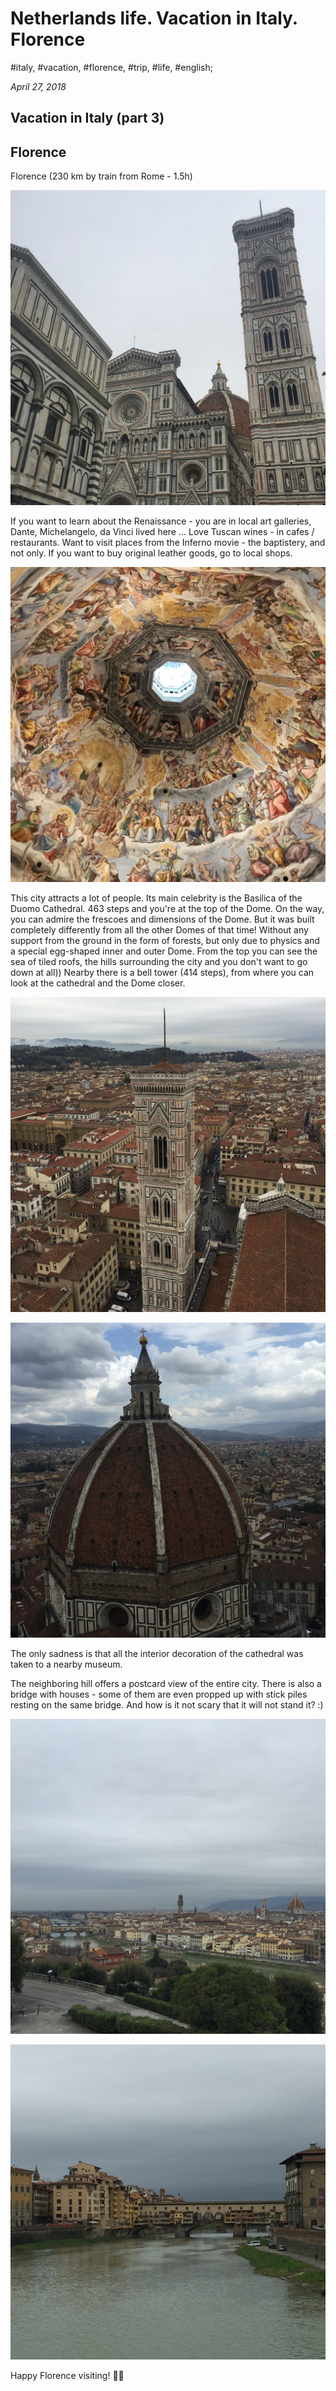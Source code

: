 # Netherlands life. Vacation in Italy. Florence

#italy, #vacation, #florence, #trip, #life, #english;

_April 27, 2018_

## Vacation in Italy (part 3)

## Florence

Florence (230 km by train from Rome - 1.5h)

![Duomo](/images/netherlands-life-vacation-in-italy-florence/1.jpeg "Duomo")

If you want to learn about the Renaissance - you are in local art galleries, Dante, Michelangelo, da Vinci lived here ... 
Love Tuscan wines - in cafes / restaurants. Want to visit places from the Inferno movie - the baptistery, and not only. If you want to buy original leather goods, go to local shops.

![Fresques](/images/netherlands-life-vacation-in-italy-florence/2.jpeg "Fresques")

This city attracts a lot of people. Its main celebrity is the Basilica of the Duomo Cathedral.
463 steps and you're at the top of the Dome. On the way, you can admire the frescoes and dimensions of the Dome. But it was built completely differently from all the other Domes of that time! Without any support from the ground in the form of forests, but only due to physics and a special egg-shaped inner and outer Dome. From the top you can see the sea of ​​tiled roofs, the hills surrounding the city and you don't want to go down at all)) Nearby there is a bell tower (414 steps), from where you can look at the cathedral and the Dome closer.

![Duomo Tower](/images/netherlands-life-vacation-in-italy-florence/3.jpeg "Duomo Tower")

![Duomo 2](/images/netherlands-life-vacation-in-italy-florence/4.jpeg "Duomo 2")

The only sadness is that all the interior decoration of the cathedral was taken to a nearby museum.

The neighboring hill offers a postcard view of the entire city. There is also a bridge with houses - some of them are even propped up with stick piles resting on the same bridge. And how is it not scary that it will not stand it? :)

![View from the hill](/images/netherlands-life-vacation-in-italy-florence/5.jpeg "View from the hill")

![Ponte Vecchio](/images/netherlands-life-vacation-in-italy-florence/6.jpeg "Ponte Vecchio")

Happy Florence visiting! ✌🏼

